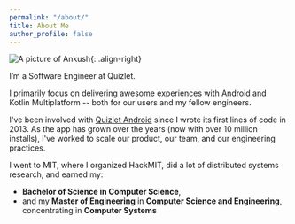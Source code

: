 ```yaml
---
permalink: "/about/"
title: About Me
author_profile: false
---
```

![A picture of Ankush](/assets/images/bio-photo.jpg){: .align-right}

I’m a Software Engineer at Quizlet.

I primarily focus on delivering awesome experiences with Android and Kotlin Multiplatform -- both for our users and my fellow engineers.

I've been involved with [Quizlet Android](https://play.google.com/store/apps/details?id=com.quizlet.quizletandroid) since I wrote its first lines of code in 2013. As the app has grown over the years (now with over 10 million installs), I've worked to scale our product, our team, and our engineering practices.

I went to MIT, where I organized HackMIT, did a lot of distributed systems research, and earned my:

* **Bachelor of Science in Computer Science**,
* and my **Master of Engineering** in **Computer Science and Engineering**, concentrating in **Computer Systems**
